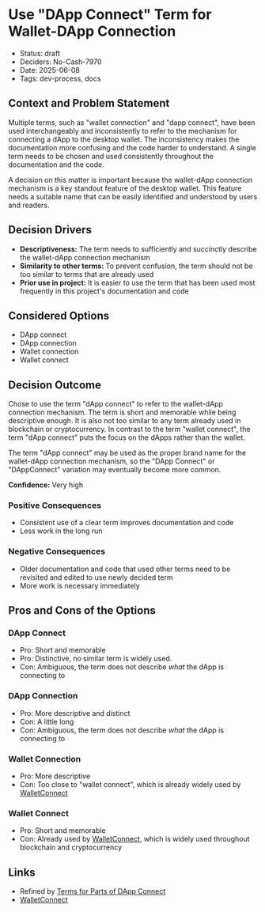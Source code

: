 # Use "DApp Connect" Term for Wallet-DApp Connection

- Status: draft
- Deciders: No-Cash-7970
- Date: 2025-06-08
- Tags: dev-process, docs

## Context and Problem Statement

Multiple terms, such as "wallet connection" and "dapp connect", have been used interchangeably and inconsistently to refer to the mechanism for connecting a dApp to the desktop wallet. The inconsistency makes the documentation more confusing and the code harder to understand. A single term needs to be chosen and used consistently throughout the documentation and the code.

A decision on this matter is important because the wallet-dApp connection mechanism is a key standout feature of the desktop wallet. This feature needs a suitable name that can be easily identified and understood by users and readers.

## Decision Drivers

- **Descriptiveness:** The term needs to sufficiently and succinctly describe the wallet-dApp connection mechanism
- **Similarity to other terms:** To prevent confusion, the term should not be too similar to terms that are already used
- **Prior use in project:** It is easier to use the term that has been used most frequently in this project's documentation and code

## Considered Options

- DApp connect
- DApp connection
- Wallet connection
- Wallet connect

## Decision Outcome

Chose to use the term "dApp connect" to refer to the wallet-dApp connection mechanism. The term is short and memorable while being descriptive enough. It is also not too similar to any term already used in blockchain or cryptocurrency. In contrast to the term "wallet connect", the term "dApp connect" puts the focus on the dApps rather than the wallet.

The term "dApp connect" may be used as the proper brand name for the wallet-dApp connection mechanism, so the "DApp Connect" or "DAppConnect" variation may eventually become more common.

**Confidence:** Very high

### Positive Consequences

- Consistent use of a clear term improves documentation and code
- Less work in the long run

### Negative Consequences

- Older documentation and code that used other terms need to be revisited and edited to use newly decided term
- More work is necessary immediately

## Pros and Cons of the Options

### DApp Connect

- Pro: Short and memorable
- Pro: Distinctive, no similar term is widely used.
- Con: Ambiguous, the term does not describe *what* the dApp is connecting to

### DApp Connection

- Pro: More descriptive and distinct
- Con: A little long
- Con: Ambiguous, the term does not describe *what* the dApp is connecting to

### Wallet Connection

- Pro: More descriptive
- Con: Too close to "wallet connect", which is already widely used by [WalletConnect](https://walletconnect.network/)

### Wallet Connect

- Pro: Short and memorable
- Con: Already used by [WalletConnect](https://walletconnect.network/), which is widely used throughout blockchain and cryptocurrency

## Links

- Refined by [Terms for Parts of DApp Connect](20250609-terms-for-parts-of-dapp-connect.md)
- [WalletConnect](https://walletconnect.network/)
